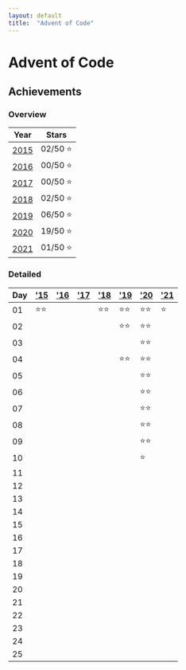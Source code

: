 ```yaml
---
layout: default
title:  "Advent of Code"
---
```


# Advent of Code

## Achievements

### Overview

|     Year     |     Stars    |
|--------------|--------------|
| [2015][2015] | 02/50 :star: |
| [2016][2016] | 00/50 :star: |
| [2017][2017] | 00/50 :star: |
| [2018][2018] | 02/50 :star: |
| [2019][2019] | 06/50 :star: |
| [2020][2020] | 19/50 :star: |
| [2021][2021] | 01/50 :star: |

### Detailed

| Day |   ['15][2015]  |   ['16][2016]  |   ['17][2017]  |   ['18][2018]  |   ['19][2019]  |   ['20][2020]  |   ['21][2021]  |
|-----|----------------|----------------|----------------|----------------|----------------|----------------|----------------|
| 01  |  :star::star:  |                |                |  :star::star:  |  :star::star:  |  :star::star:  |  :star:        |
| 02  |                |                |                |                |  :star::star:  |  :star::star:  |                |
| 03  |                |                |                |                |                |  :star::star:  |                |
| 04  |                |                |                |                |  :star::star:  |  :star::star:  |                |
| 05  |                |                |                |                |                |  :star::star:  |                |
| 06  |                |                |                |                |                |  :star::star:  |                |
| 07  |                |                |                |                |                |  :star::star:  |                |
| 08  |                |                |                |                |                |  :star::star:  |                |
| 09  |                |                |                |                |                |  :star::star:  |                |
| 10  |                |                |                |                |                |  :star:        |                |
| 11  |                |                |                |                |                |                |                |
| 12  |                |                |                |                |                |                |                |
| 13  |                |                |                |                |                |                |                |
| 14  |                |                |                |                |                |                |                |
| 15  |                |                |                |                |                |                |                |
| 16  |                |                |                |                |                |                |                |
| 17  |                |                |                |                |                |                |                |
| 18  |                |                |                |                |                |                |                |
| 19  |                |                |                |                |                |                |                |
| 20  |                |                |                |                |                |                |                |
| 21  |                |                |                |                |                |                |                |
| 22  |                |                |                |                |                |                |                |
| 23  |                |                |                |                |                |                |                |
| 24  |                |                |                |                |                |                |                |
| 25  |                |                |                |                |                |                |                |

[2015]: https://adventofcode.com/2015 "Advent of Code 2015"
[2016]: https://adventofcode.com/2016 "Advent of Code 2016"
[2017]: https://adventofcode.com/2017 "Advent of Code 2017"
[2018]: https://adventofcode.com/2018 "Advent of Code 2018"
[2019]: https://adventofcode.com/2019 "Advent of Code 2019"
[2020]: /aoc/2020/ "Advent of Code 2020"
[2021]: https://adventofcode.com/2021 "Advent of Code 2021"
